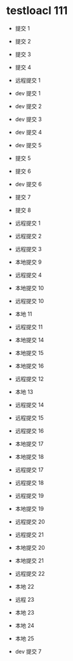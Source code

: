 # testloacl 111

- 提交 1

- 提交 2

- 提交 3

- 提交 4

- 远程提交 1

- dev 提交 1

- dev 提交 2

- dev 提交 3

- dev 提交 4

- dev 提交 5

- 提交 5
- 提交 6

- dev 提交 6

- 提交 7

- 提交 8
- 远程提交 1

- 远程提交 2

- 远程提交 3
- 本地提交 9

- 远程提交 4

- 本地提交 10
- 远程提交 10
- 本地 11

- 远程提交 11

- 本地提交 14

- 本地提交 15

- 本地提交 16
- 远程提交 12
- 本地 13

- 远程提交 14

- 远程提交 15

- 远程提交 16

- 本地提交 17

- 本地提交 18
- 远程提交 17

- 远程提交 18

- 远程提交 19
- 本地提交 19

- 远程提交 20
- 远程提交 21
- 本地提交 20
- 本地提交 21
- 远程提交 22

- 本地 22
- 远程 23
- 本地 23
- 本地 24

- 本地 25
- dev 提交 7
